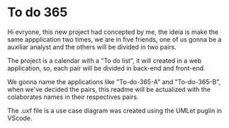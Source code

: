 # To do 365
Hi evryone, this new project had concepted by me, the ideia is make the same appplication two times, we are in five friends, one of us gonna be a auxiliar analyst and the others will be divided in two pairs.

The project is a calendar with a "To do list", it will created in a web application, so, each pair will be divided in back-end and front-end.

We gonna name the applications like "To-do-365-A" and "To-do-365-B", when we've decided the pairs, this readme will be actualized with the colaborates names in their respectives pairs. 

The .uxf file is a use case diagram was created using the UMLet puglin in VScode.

